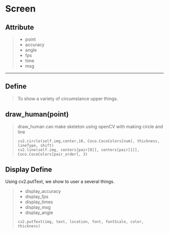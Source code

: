 # Screen

## Attribute
> * point
> * accuracy
> * angle
> * fps
> * time
> * msg
----

## Define
> To show a variety of circumstance upper things.

## draw_human(point)
> draw_human can make skeleton using openCV with making circle and line
>````
>cv2.circle(self.img,center,10, Coco.CocoColors[num], thickness, lineType, shift)
>cv2.line(self.img, centers[pair[0]], centers[pair[1]], Coco.CocoColors[pair_order], 3)
>````

## Display Define
Using cv2.putText, we show to user a several things.
> * display_accuracy
> * display_fps
> * display_times
> * display_msg
> * display_angle
> ````
> cv2.putText(img, text, location, font, fontScale, color, thickness)
> ````
